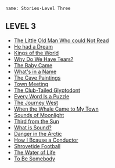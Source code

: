 ```ngMeta
name: Stories-Level Three
```
## LEVEL 3
* [The Little Old Man Who could Not Read](https://drive.google.com/open?id=0B1XBdeTOOHL3ZjJIbTNiQjFFUWs)
* [He had a Dream](https://drive.google.com/open?id=0B1XBdeTOOHL3cldKX3RiamhDMHc)
* [Kings of the World](https://drive.google.com/open?id=0B1XBdeTOOHL3THhQNkE1Y1RQWjg)
* [Why Do We Have Tears?](https://drive.google.com/open?id=0B1XBdeTOOHL3RnlPSTEtTG5qbFU)
* [The Baby Came](https://drive.google.com/open?id=0B1XBdeTOOHL3cDA4Q2duUW8zdkk)
* [What's in a Name](https://drive.google.com/open?id=0B1XBdeTOOHL3MHRESkNpdlZXcmc)
* [The Cave Paintings](https://drive.google.com/open?id=0B1XBdeTOOHL3NW1UM2pyMEpiVzg)
* [Town Meeting](https://drive.google.com/open?id=0B1XBdeTOOHL3S1AxanJNeUVsa1k)
* [The Club-Tailed Glyptodont](https://drive.google.com/open?id=0B1XBdeTOOHL3WG5QMTQ2eXZFZmc)
* [Every Word Is a Puzzle](https://drive.google.com/open?id=0B1XBdeTOOHL3VnEtMGlkS1c1R0E)
* [The Journey West](https://drive.google.com/open?id=0B1XBdeTOOHL3SGVLMDVoVzZmU0E)
* [When the Whale Came to My Town](https://drive.google.com/open?id=0B1XBdeTOOHL3ODA4alJUdFA4ZG8)
* [Sounds of Moonlight](https://drive.google.com/open?id=0B1XBdeTOOHL3UFV3dUJaU2hrLW8)
* [Third from the Sun](https://drive.google.com/open?id=0B1XBdeTOOHL3NUlKWUs2VzdnY2M)
* [What is Sound?](https://drive.google.com/open?id=0B1XBdeTOOHL3NjlDVER3SHdTdnM)
* [Danger in the Arctic](https://drive.google.com/open?id=0B1XBdeTOOHL3a1labWx3VFV2OG8)
* [How I Bcause a Conductor](https://drive.google.com/open?id=0B1XBdeTOOHL3OXZrZGlWMmgyeWs)
* [Shrovetide  Football](https://drive.google.com/open?id=0B1XBdeTOOHL3WldnQVpXWGRCYVU)
* [The Water of Life](https://drive.google.com/open?id=0B1XBdeTOOHL3WEJpQ20xT3JidnM)
* [To Be Somebody](https://drive.google.com/open?id=0B1XBdeTOOHL3VFpzVmJ0ZTBCMGM)